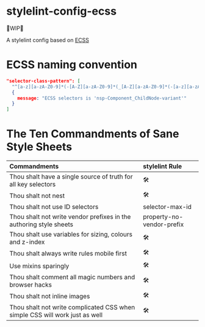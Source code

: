 # stylelint-config-ecss

🚧WIP🚧

A stylelint config based on [ECSS](http://ecss.io/)

# ECSS naming convention

```json
"selector-class-pattern": [
  "^[a-z][a-zA-Z0-9]*(-[A-Z][a-zA-Z0-9]*(_[A-Z][a-zA-Z0-9]*(-[a-z][a-zA-Z0-9]*))?)?",
  {
    message: "ECSS selectors is 'nsp-Component_ChildNode-variant'"
  }
]
```

# The Ten Commandments of Sane Style Sheets

| Commandments                                                                | stylelint Rule            |
| :-------------------------------------------------------------------------- | :------------------------ |
| Thou shalt have a single source of truth for all key selectors              | 🛠                         |
| Thou shalt not nest                                                         | 🛠                         |
| Thou shalt not use ID selectors                                             | selector-max-id           |
| Thou shalt not write vendor prefixes in the authoring style sheets          | property-no-vendor-prefix |
| Thou shalt use variables for sizing, colours and z-index                    | 🛠                         |
| Thou shalt always write rules mobile first                                  | 🛠                         |
| Use mixins sparingly                                                        | 🛠                         |
| Thou shalt comment all magic numbers and browser hacks                      | 🛠                         |
| Thou shalt not inline images                                                | 🛠                         |
| Thou shalt not write complicated CSS when simple CSS will work just as well | 🛠                         |
